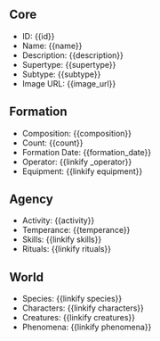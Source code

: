 ## Core
- <span class="text-field" data-tooltip="Text">ID</span>: {{id}}
- <span class="text-field" data-tooltip="Text">Name</span>: {{name}}
- <span class="text-field" data-tooltip="Text">Description</span>: {{description}}
- <span class="text-field" data-tooltip="Text">Supertype</span>: {{supertype}}
- <span class="text-field" data-tooltip="Text">Subtype</span>: {{subtype}}
- <span class="text-field" data-tooltip="Text">Image URL</span>: {{image_url}}

## Formation
- <span class="text-field" data-tooltip="Text">Composition</span>: {{composition}}
- <span class="number-field" data-tooltip="Number">Count</span>: {{count}}
- <span class="number-field" data-tooltip="Number">Formation Date</span>: {{formation_date}}
- <span class="link-field" data-tooltip="Single Institution">Operator</span>: {{linkify _operator}}
- <span class="multi-link-field" data-tooltip="Multi Construct">Equipment</span>: {{linkify equipment}}

## Agency
- <span class="text-field" data-tooltip="Text">Activity</span>: {{activity}}
- <span class="text-field" data-tooltip="Text">Temperance</span>: {{temperance}}
- <span class="multi-link-field" data-tooltip="Multi Ability">Skills</span>: {{linkify skills}}
- <span class="multi-link-field" data-tooltip="Multi Construct">Rituals</span>: {{linkify rituals}}

## World
- <span class="multi-link-field" data-tooltip="Multi Species">Species</span>: {{linkify species}}
- <span class="multi-link-field" data-tooltip="Multi Character">Characters</span>: {{linkify characters}}
- <span class="multi-link-field" data-tooltip="Multi Creature">Creatures</span>: {{linkify creatures}}
- <span class="multi-link-field" data-tooltip="Multi Phenomenon">Phenomena</span>: {{linkify phenomena}}
